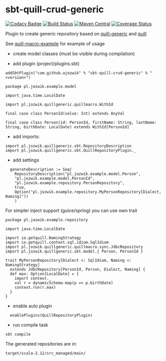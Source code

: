 # sbt-quill-crud-generic

[![Codacy Badge](https://api.codacy.com/project/badge/Grade/76974955a39d4373b990b656fb1c9de5)](https://app.codacy.com/manual/ajozwik/sbt-quill-crud-generic?utm_source=github.com&utm_medium=referral&utm_content=ajozwik/sbt-quill-crud-generic&utm_campaign=Badge_Grade_Dashboard)
[![Build Status](https://travis-ci.org/ajozwik/sbt-quill-crud-generic.svg?branch=master)](https://travis-ci.org/ajozwik/sbt-quill-crud-generic)
[![Maven Central](https://maven-badges.herokuapp.com/maven-central/com.github.ajozwik/sbt-quill-crud-generic/badge.svg)](https://maven-badges.herokuapp.com/maven-central/com.github.ajozwik/sbt-quill-crud-generic)
[![Coverage Status](https://coveralls.io/repos/github/ajozwik/sbt-quill-crud-generic/badge.svg?branch=master)](https://coveralls.io/github/ajozwik/sbt-quill-crud-generic?branch=master)

Plugin to create generic repository based on [quill-generic](https://github.com/ajozwik/quill-generic) and [quill](https://github.com/getquill/quill)

See [quill-macro-example](https://github.com/ajozwik/quill-macro-example) for example of usage

- create model classes (must be visible during compilation)

- add plugin (project/plugins.sbt)
```
addSbtPlugin("com.github.ajozwik" % "sbt-quill-crud-generic" % "<version>")
```

```
package pl.jozwik.example.model

import java.time.LocalDate

import pl.jozwik.quillgeneric.quillmacro.WithId

final case class PersonId(value: Int) extends AnyVal

final case class Person(id: PersonId, firstName: String, lastName: String, birthDate: LocalDate) extends WithId[PersonId]
```

- add imports:
```
import pl.jozwik.quillgeneric.sbt.RepositoryDescription
import pl.jozwik.quillgeneric.sbt.QuillRepositoryPlugin._
```
- add settings
```
  generateDescription := Seq(
    RepositoryDescription("pl.jozwik.example.model.Person",
    "pl.jozwik.example.model.PersonId",
    "pl.jozwik.example.repository.PersonRepository",
    true,
    Option("pl.jozwik.example.repository.MyPersonRepository[Dialect, Naming]"))
    )
```
For simpler inject support (guice/spring) you can use own trait

```
package pl.jozwik.example.repository

import java.time.LocalDate

import io.getquill.NamingStrategy
import io.getquill.context.sql.idiom.SqlIdiom
import pl.jozwik.quillgeneric.quillmacro.sync.JdbcRepository
import pl.jozwik.quillgeneric.sbt.model.{ Person, PersonId }

trait MyPersonRepository[Dialect <: SqlIdiom, Naming <: NamingStrategy]
  extends JdbcRepository[PersonId, Person, Dialect, Naming] {
  def max: Option[LocalDate] = {
    import context._
    val r = dynamicSchema.map(p => p.birthDate)
    context.run(r.max)
  }
}
```


- enable auto plugin

```
  enablePlugins(QuillRepositoryPlugin)
```

- run compile task

```
sbt compile
```

The generated repositories are in:
```
target/scala-2.12/src_managed/main/
```

